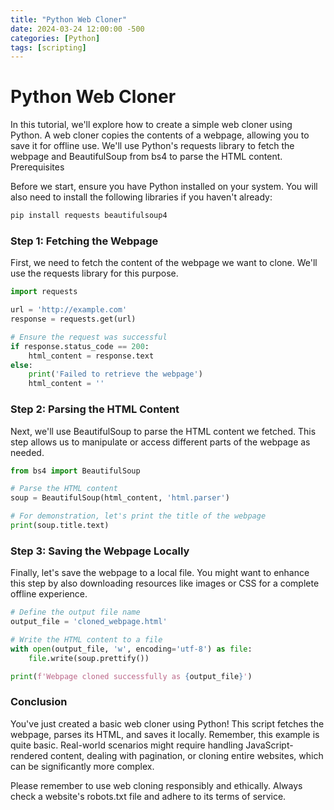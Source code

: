 ```yaml
---
title: "Python Web Cloner"
date: 2024-03-24 12:00:00 -500
categories: [Python]
tags: [scripting]
---
```

# Python Web Cloner

In this tutorial, we'll explore how to create a simple web cloner using Python. A web cloner copies the contents of a webpage, allowing you to save it for offline use. We'll use Python's requests library to fetch the webpage and BeautifulSoup from bs4 to parse the HTML content.
Prerequisites

Before we start, ensure you have Python installed on your system. You will also need to install the following libraries if you haven't already:

```bash
pip install requests beautifulsoup4
```

### Step 1: Fetching the Webpage

First, we need to fetch the content of the webpage we want to clone. We'll use the requests library for this purpose.

```python
import requests

url = 'http://example.com'
response = requests.get(url)

# Ensure the request was successful
if response.status_code == 200:
    html_content = response.text
else:
    print('Failed to retrieve the webpage')
    html_content = ''
```

### Step 2: Parsing the HTML Content

Next, we'll use BeautifulSoup to parse the HTML content we fetched. This step allows us to manipulate or access different parts of the webpage as needed.

```python
from bs4 import BeautifulSoup

# Parse the HTML content
soup = BeautifulSoup(html_content, 'html.parser')

# For demonstration, let's print the title of the webpage
print(soup.title.text)
```

### Step 3: Saving the Webpage Locally

Finally, let's save the webpage to a local file. You might want to enhance this step by also downloading resources like images or CSS for a complete offline experience.

```python
# Define the output file name
output_file = 'cloned_webpage.html'

# Write the HTML content to a file
with open(output_file, 'w', encoding='utf-8') as file:
    file.write(soup.prettify())

print(f'Webpage cloned successfully as {output_file}')
```

### Conclusion

You've just created a basic web cloner using Python! This script fetches the webpage, parses its HTML, and saves it locally. Remember, this example is quite basic. Real-world scenarios might require handling JavaScript-rendered content, dealing with pagination, or cloning entire websites, which can be significantly more complex.

Please remember to use web cloning responsibly and ethically. Always check a website's robots.txt file and adhere to its terms of service.